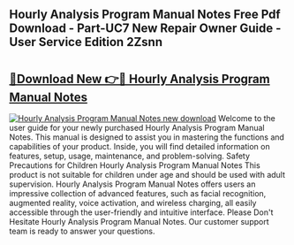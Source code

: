 ## Hourly Analysis Program Manual Notes Free Pdf Download - Part-UC7 New Repair Owner Guide - User Service Edition 2Zsnn

# <h2><a href="http://bc62227.oget.top/?id=Hourly+Analysis+Program+Manual+Notes">🔗Download New 👉🔴 Hourly Analysis Program Manual Notes</a></h2>

[![Hourly Analysis Program Manual Notes new download](https://i.imgur.com/5g1atiW.png)](http://bc62227.oget.top/?id=Hourly+Analysis+Program+Manual+Notes)
Welcome to the user guide for your newly purchased Hourly Analysis Program Manual Notes. This manual is designed to assist you in mastering the functions and capabilities of your product. Inside, you will find detailed information on features, setup, usage, maintenance, and problem-solving. Safety Precautions for Children Hourly Analysis Program Manual Notes This product is not suitable for children under age and should be used with adult supervision. Hourly Analysis Program Manual Notes offers users an impressive collection of advanced features, such as facial recognition, augmented reality, voice activation, and wireless charging, all easily accessible through the user-friendly and intuitive interface. Please Don't Hesitate Hourly Analysis Program Manual Notes. Our customer support team is ready to answer your questions.
